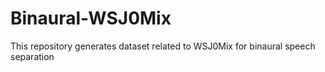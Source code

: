 # Binaural-WSJ0Mix
This repository generates dataset related to WSJ0Mix for binaural speech separation
